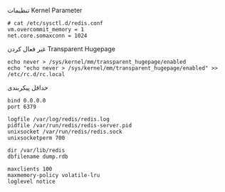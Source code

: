 تنظیمات Kernel Parameter
```
# cat /etc/sysctl.d/redis.conf
vm.overcommit_memory = 1
net.core.somaxconn = 1024
```

غیر فعال کردن Transparent Hugepage
```
echo never > /sys/kernel/mm/transparent_hugepage/enabled
echo "echo never > /sys/kernel/mm/transparent_hugepage/enabled" >> /etc/rc.d/rc.local
```

حداقل پیکربندی
```
bind 0.0.0.0
port 6379

logfile /var/log/redis/redis.log
pidfile /var/run/redis/redis-server.pid
unixsocket /var/run/redis/redis.sock
unixsocketperm 700

dir /var/lib/redis
dbfilename dump.rdb

maxclients 100
maxmemory-policy volatile-lru
loglevel notice
```